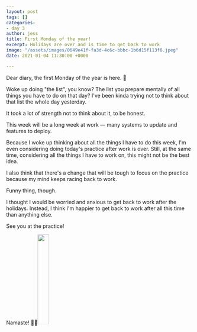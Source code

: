 ```yaml
---
layout: post
tags: []
categories:
- day 3
author: jess
title: First Monday of the year!
excerpt: Holidays are over and is time to get back to work
image: "/assets/images/0649e41f-fa3d-4c6c-bbbc-1b6d15f113f8.jpeg"
date: 2021-01-04 11:30:00 +0000

---
```

Dear diary, the first Monday of the year is here. 🎉

Woke up doing "the list", you know? The list you prepare mentally of all things you have to do on that day? I've been kinda trying not to think about that list the whole day yesterday.

It took a lot of strength not to think about it, to be honest.

This week will be a long week at work — many systems to update and features to deploy.

Because I woke up thinking about all the things I have to do this week, I'm even considering doing today's practice after work is over. Still, at the same time, considering all the things I have to work on, this might not be the best idea.

I also think that there's a change that will be tough to focus on the practice because my mind keeps racing back to work.

Funny thing, though.

I thought I would be worried and anxious to get back to work after the holidays. Instead, I think I'm happier to get back to work after all this time than anything else.

See you at the practice!

Namaste! 🧘‍♀️<img width="25%" height="25%" src="{{site.url}}{{site.baseurl}}/assets/images/jess-signature.gif">